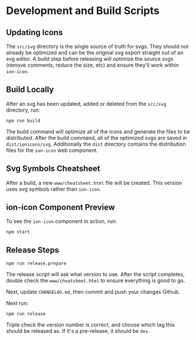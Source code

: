 # Development and Build Scripts

## Updating Icons

The `src/svg` directory is the single source of truth for svgs. They should not already be optimized and can be the original svg export straight out of an svg editor. A build step before releasing will optimize the source svgs (remove comments, reduce the size, etc) and ensure they'll work within `ion-icon`.


## Build Locally

After an svg has been updated, added or deleted from the `src/svg` directory, run:

    npm run build

The build command will optimize all of the icons and generate the files to be distributed. After the build command, all of the optimized svgs are saved in `dist/ionicons/svg`. Additionally the `dist` directory contains the distribution files for the `ion-icon` web component.


## Svg Symbols Cheatsheet

After a build, a new `www/cheatsheet.html` file will be created. This version uses svg symbols rather than `ion-icon`.


## ion-icon Component Preview

To see the `ion-icon` component in action, run:

    npm start


## Release Steps

    npm run release.prepare

The release script will ask what version to use. After the script completes, double check the `www/cheatsheet.html` to ensure everything is good to go.

Next, update `CHANGELOG.md`, then commit and push your changes Github.

Next run:

    npm run release

Triple check the version number is correct, and choose which tag this should be released as. If it's a pre-release, it should be `dev`.
